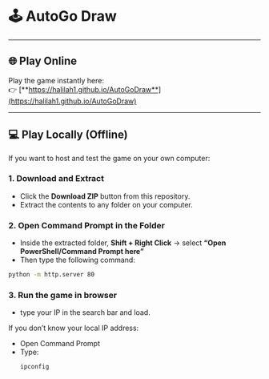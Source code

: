 # 🕹️ AutoGo Draw

---

## 🌐 Play Online

Play the game instantly here:  
👉 [**https://halilah1.github.io/AutoGoDraw**](https://halilah1.github.io/AutoGoDraw)

---

## 💻 Play Locally (Offline)

If you want to host and test the game on your own computer:

### 1. Download and Extract
- Click the **Download ZIP** button from this repository.  
- Extract the contents to any folder on your computer.

### 2. Open Command Prompt in the Folder
- Inside the extracted folder, **Shift + Right Click** → select **“Open PowerShell/Command Prompt here”**  
- Then type the following command:

```bash
python -m http.server 80
```

### 3. Run the game in browser
- type your IP in the search bar and load.
  
If you don’t know your local IP address:
- Open Command Prompt
- Type:
  ```bash
  ipconfig
  ```

